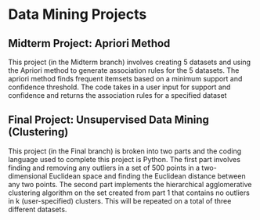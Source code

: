 # Data Mining Projects

## Midterm Project: Apriori Method
This project (in the Midterm branch) involves creating 5 datasets and using the Apriori method to generate association rules for the 5 datasets.
The apriori method finds frequent itemsets based on a minimum support and confidence threshold. 
The code takes in a user input for support and confidence and returns the association rules for a specified dataset

## Final Project: Unsupervised Data Mining (Clustering)
This project (in the Final branch) is broken into two parts and the coding language used to complete this project is Python. 
The first part involves finding and removing any outliers in a set of 500 points in a two-dimensional Euclidean space and finding the Euclidean distance between any two points. 
The second part implements the hierarchical agglomerative clustering algorithm on the set created from part 1 that contains no outliers in k (user-specified) clusters. 
This will be repeated on a total of three different datasets.
